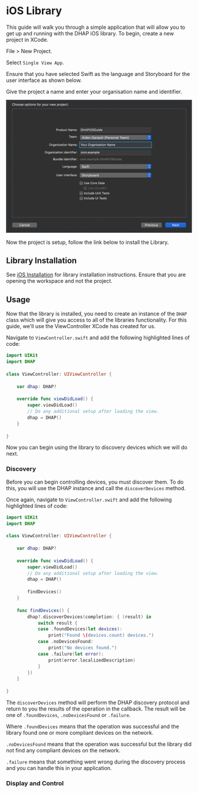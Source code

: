 # iOS Library

This guide will walk you through a simple application that will allow you to get up and running with the DHAP iOS library. To begin, create a new project in XCode.

File > New Project.

Select `Single View App`.

Ensure that you have selected Swift as the language and Storyboard for the user interface as shown below.

Give the project a name and enter your organisation name and identifier.

![Project Setup](../assets/guide-ios-project-setup.png)

Now the project is setup, follow the link below to install the Library.

## Library Installation

See [iOS Installation](/guide/#ios) for library installation instructions. Ensure that you are opening the workspace and not the project.

## Usage

Now that the library is installed, you need to create an instance of the `DHAP` class which will give you access to all of the libraries functionality. For this guide, we'll use the ViewController XCode has created for us.

Navigate to `ViewController.swift` and add the following highlighted lines of code:

``` swift {2,6,11}
import UIKit
import DHAP

class ViewController: UIViewController {

    var dhap: DHAP?
    
    override func viewDidLoad() {
        super.viewDidLoad()
        // Do any additional setup after loading the view.
        dhap = DHAP()
    }

}

```

Now you can begin using the library to discovery devices which we will do next.

### Discovery

Before you can begin controlling devices, you must discover them. To do this, you will use the DHAP instance and call the `discoverDevices` method.

Once again, navigate to `ViewController.swift` and add the following highlighted lines of code:

``` swift {13,16-27}
import UIKit
import DHAP

class ViewController: UIViewController {

    var dhap: DHAP?
    
    override func viewDidLoad() {
        super.viewDidLoad()
        // Do any additional setup after loading the view.
        dhap = DHAP()
        
        findDevices()
    }

    func findDevices() {
        dhap?.discoverDevices(completion: { (result) in
            switch result {
            case .foundDevices(let devices):
                print("Found \(devices.count) devices.")
            case .noDevicesFound:
                print("No devices found.")
            case .failure(let error):
                print(error.localizedDescription)
            }
        })
    }

}

```

The `discoverDevices` method will perform the DHAP discovery protocol and return to you the results of the operation in the callback. The result will be one of `.foundDevices`, `.noDevicesFound` or `.failure`.

Where `.foundDevices` means that the operation was successful and the library found one or more compliant devices on the network. 

`.noDevicesFound` means that the operation was successful but the library did not find any compliant devices on the network.

`.failure` means that something went wrong during the discovery process and you can handle this in your application.

### Display and Control


